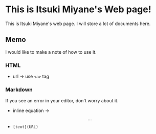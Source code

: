 # This is Itsuki Miyane's Web page!

This is Itsuki Miyane's web page. I will store a lot of documents here.

## Memo

I would like to make a note of how to use it.

### HTML

- url $\rightarrow$ use `<a>` tag

### Markdown

If you see an error in your editor, don't worry about it.

- inline equation $\rightarrow$ $$...$$
- `[text](URL)`
